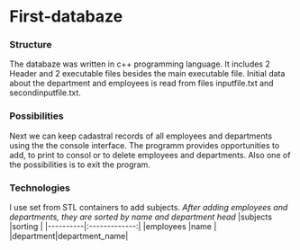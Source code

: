 # First-databaze
### Structure
The databaze was written in c++ programming language. It includes 2 Header and 2 executable files besides the main executable file. 
Initial data about the department and employees is read from files inputfile.txt and secondinputfile.txt.
### Possibilities
Next we can keep cadastral records of all employees and departments using the the console interface.
The programm provides opportunities to add, to print to consol or to delete employees and departments. Also one of the possibilities is to exit the program.
### Technologies
I use set from STL containers to add subjects.
*After adding employees and departments, they are sorted by name and department head*
|subjects  |sorting        |
|----------|:-------------:|
|employees |name           |
|department|department_name|
